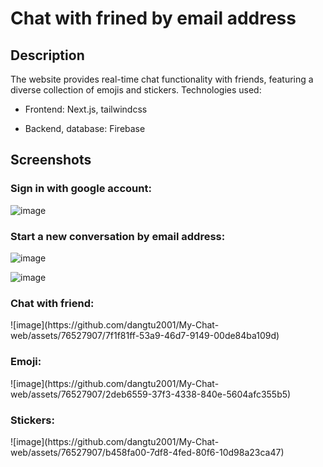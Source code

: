 <h1>Chat with frined by email address</h1>

<h2>Description</h2>
The website provides real-time chat functionality with friends, featuring a diverse collection of emojis and stickers.
Technologies used: 

- Frontend: Next.js, tailwindcss

- Backend, database: Firebase 

<h2>Screenshots</h2>

<h3>Sign in with google account:</h3>

![image](https://github.com/dangtu2001/My-Chat-web/assets/76527907/1d637323-28d7-40d4-b50e-e928ec0b173a)

<h3>Start a new conversation by email address:</h3>

![image](https://github.com/dangtu2001/My-Chat-web/assets/76527907/a7d60052-f0c7-48a7-a8c5-26c5e27404b8)

![image](https://github.com/dangtu2001/My-Chat-web/assets/76527907/e992dbb9-34ac-4ae6-bfa1-15d5b5fc9dcb)

<h3>Chat with friend:</h3>
![image](https://github.com/dangtu2001/My-Chat-web/assets/76527907/7f1f81ff-53a9-46d7-9149-00de84ba109d)

<h3>Emoji:</h3>
![image](https://github.com/dangtu2001/My-Chat-web/assets/76527907/2deb6559-37f3-4338-840e-5604afc355b5)

<h3>Stickers:</h3>
![image](https://github.com/dangtu2001/My-Chat-web/assets/76527907/b458fa00-7df8-4fed-80f6-10d98a23ca47)
